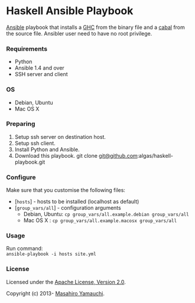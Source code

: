 Haskell Ansible Playbook
========================

[Ansible](http://www.ansibleworks.com/) playbook that installs a [GHC](http://www.haskell.org/ghc/) from the binary file and a [cabal](http://www.haskell.org/cabal/) from the source file.
Ansibler user need to have no root privilege.

### Requirements

- Python
- Ansible 1.4 and over
- SSH server and client

### OS

- Debian, Ubuntu
- Mac OS X

### Preparing

1. Setup ssh server on destination host.
2. Setup ssh client.
3. Install Python and Ansible.
4. Download this playbook.
git clone git@github.com:algas/haskell-playbook.git

### Configure

Make sure that you customise the following files:

- [`hosts`] - hosts to be installed (localhost as default)
- [`group_vars/all`] - configuration arguments
  - Debian, Ubuntu: `cp group_vars/all.example.debian group_vars/all`
  - Mac OS X : `cp group_vars/all.example.macosx group_vars/all`

### Usage

Run command:  
`ansible-playbook -i hosts site.yml`

### License

Licensed under the [Apache License, Version 2.0](http://www.apache.org/licenses/LICENSE-2.0).

Copyright (c) 2013- [Masahiro Yamauchi](mailto:sgt.yamauchi@gmail.com).

